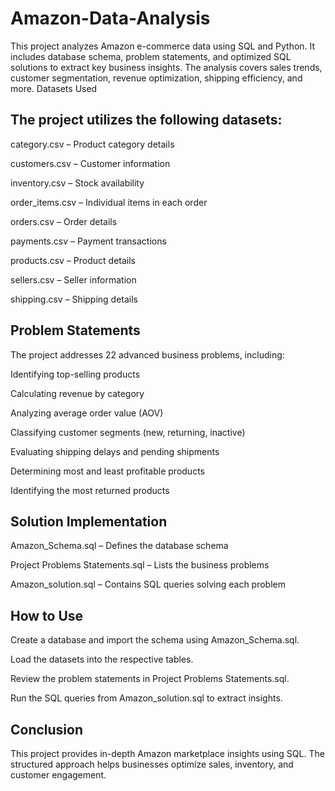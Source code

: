 # Amazon-Data-Analysis
This project analyzes Amazon e-commerce data using SQL and Python. It includes database schema, problem statements, and optimized SQL solutions to extract key business insights. The analysis covers sales trends, customer segmentation, revenue optimization, shipping efficiency, and more.
Datasets Used

## The project utilizes the following datasets:

category.csv – Product category details

customers.csv – Customer information

inventory.csv – Stock availability

order_items.csv – Individual items in each order

orders.csv – Order details

payments.csv – Payment transactions

products.csv – Product details

sellers.csv – Seller information

shipping.csv – Shipping details

## Problem Statements

The project addresses 22 advanced business problems, including:

Identifying top-selling products

Calculating revenue by category

Analyzing average order value (AOV)

Classifying customer segments (new, returning, inactive)

Evaluating shipping delays and pending shipments

Determining most and least profitable products

Identifying the most returned products

## Solution Implementation

Amazon_Schema.sql – Defines the database schema

Project Problems Statements.sql – Lists the business problems

Amazon_solution.sql – Contains SQL queries solving each problem

## How to Use

Create a database and import the schema using Amazon_Schema.sql.

Load the datasets into the respective tables.

Review the problem statements in Project Problems Statements.sql.

Run the SQL queries from Amazon_solution.sql to extract insights.

## Conclusion

This project provides in-depth Amazon marketplace insights using SQL. The structured approach helps businesses optimize sales, inventory, and customer engagement.
